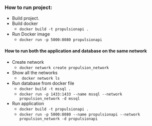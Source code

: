 ### How to run project:

- Build project.
- Build docker
  * `docker build -t propulsionapi .`
- Run Docker image
  - `docker run -p 5000:8080 propulsionapi`

#### How to run both the application and database on the same network
- Create network
  * `docker network create propulsion_network`
- Show all the networks
  * ` docker network ls`
- Run database from docker file
  *  `docker build -t mssql .`
  *  `docker run -p 1433:1433 --name mssql --network propulsion_network -d mssql`
- Run application
  * `docker build -t propulsionapi .`
  * `docker run -p 5000:8080 --name propulsionapi --network propulsion_network -d propulsionapi`

